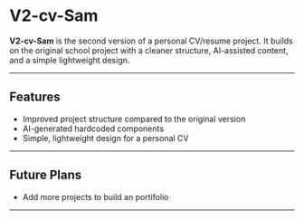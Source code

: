 # V2-cv-Sam

**V2-cv-Sam** is the second version of a personal CV/resume project. It builds on the original school project with a cleaner structure, AI-assisted content, and a simple lightweight design.

---

## Features

* Improved project structure compared to the original version
* AI-generated hardcoded components
* Simple, lightweight design for a personal CV

---

## Future Plans

* Add more projects to build an portifolio

---

